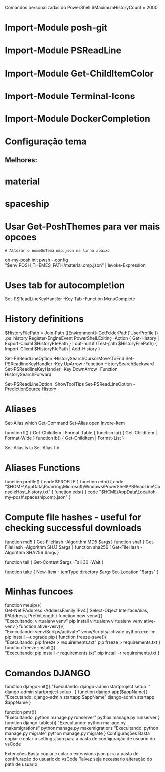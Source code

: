 Comandos personalizados do PowerShell
$MaximumHistoryCount = 2000

# Import-Module posh-git
# Import-Module PSReadLine
# Import-Module Get-ChildItemColor
# Import-Module Terminal-Icons
# Import-Module DockerCompletion



# Configuração tema
## Melhores:
  # material
  # spaceship
  # Usar Get-PoshThemes para ver mais opcoes
    # Alterar o nomeDoTema.omp.json na linha abaixo
oh-my-posh init pwsh --config "$env:POSH_THEMES_PATH/material.omp.json" | Invoke-Expression

# Uses tab for autocompletion
Set-PSReadLineKeyHandler -Key Tab -Function MenuComplete

# History definitions
$HistoryFilePath = Join-Path ([Environment]::GetFolderPath('UserProfile')) .ps_history
Register-EngineEvent PowerShell.Exiting -Action { Get-History | Export-Clixml $HistoryFilePath } | out-null
if (Test-path $HistoryFilePath) { Import-Clixml $HistoryFilePath | Add-History }

Set-PSReadLineOption -HistorySearchCursorMovesToEnd
Set-PSReadlineKeyHandler -Key UpArrow -Function HistorySearchBackward
Set-PSReadlineKeyHandler -Key DownArrow -Function HistorySearchForward

Set-PSReadLineOption -ShowToolTips
Set-PSReadLineOption -PredictionSource History

# Aliases
Set-Alias which Get-Command
Set-Alias open Invoke-Item

function ll() { Get-ChildItem | Format-Table }
function la() { Get-ChildItem | Format-Wide }
function lb() { Get-ChildItem | Format-List }

Set-Alias ls la
Set-Alias l lb

# Aliases Functions

function profile() { code $PROFILE }
function edh() { code "$HOME\AppData\Roaming\Microsoft\Windows\PowerShell\PSReadLine\ConsoleHost_history.txt" }
function eds() { code "$HOME\AppData\Local\oh-my-posh\spaceship.omp.json" }

# Compute file hashes - useful for checking successful downloads
function md5    { Get-FileHash -Algorithm MD5 $args }
function sha1   { Get-FileHash -Algorithm SHA1 $args }
function sha256 { Get-FileHash -Algorithm SHA256 $args }

function tail { Get-Content $args -Tail 30 -Wait }

function take {
  New-Item -ItemType directory $args
  Set-Location "$args"
}
# Minhas funcoes
function meuip(){  
  Get-NetIPAddress -AddressFamily IPv4 | Select-Object InterfaceAlias, IPAddress, PrefixLength
}
function new-venv(){  
  "Execultando: virtualenv venv"
  pip install virtualenv
  virtualenv venv
  ative-venv
}
function ative-venv(){  
  "Execultando: venv/Scritps/activate"
  venv/Scripts/activate
  python.exe -m pip install --upgrade pip
}
function freeze-save(){  
  "Execultando: pip freeze > requirements.txt"
  pip freeze > requirements.txt
}
function freeze-install(){  
  "Execultando: pip install -r requirements.txt"
  pip install -r requirements.txt
}
# Comandos DJANGO
function django-init(){
  "Executando: django-admin startproject setup ."
  django-admin startproject setup .
}
function django-app($appName){
  "Executando: django-admin startapp $appName"
  django-admin startapp $appName
}
 
function pmr(){  
  "Execultando: python manage.py runserver"
  python manage.py runserver
}
function django-tables(){
  "Execultando: python manage.py makemigrations"
  python manage.py makemigrations
  "Execultando: python manage.py migrate"
  python manage.py migrate
}
Configurações
Basta copiar e colar o settings.json para a pasta de configuração de usuario do vsCode

Extenções
Basta copiar e colar o extensions.json para a pasta de confifuração do usuario do vsCode
Talvez seja necessario alteração do path de usuario